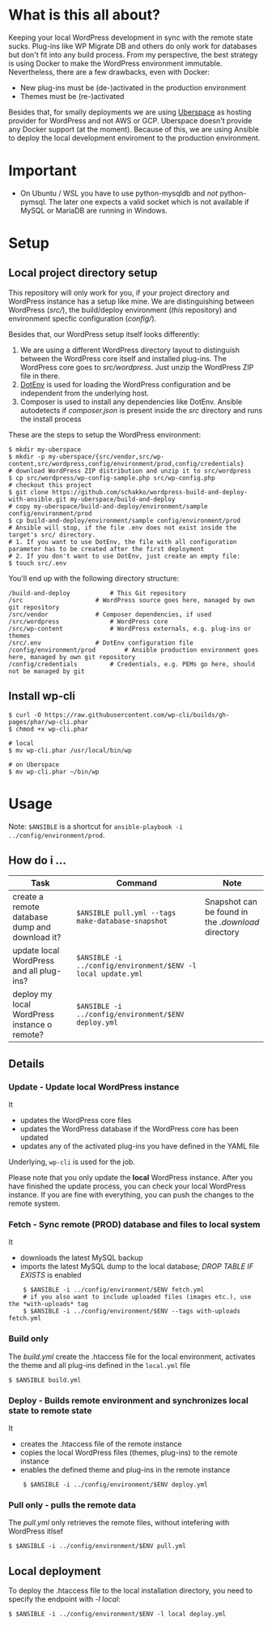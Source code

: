 # What is this all about?
Keeping your local WordPress development in sync with the remote state sucks. Plug-ins like WP Migrate DB and others do only work for databases but don't fit into any build process. From my perspective, the best strategy is using Docker to make the WordPress environment immutable.
Nevertheless, there are a few drawbacks, even with Docker:

- New plug-ins must be (de-)activated in the production environment
- Themes must be (re-)activated

Besides that, for smally deployments we are using [Uberspace](https://uberspace.de/) as hosting provider for WordPress and not AWS or GCP. Uberspace doesn't provide any Docker support (at the moment). Because of this, we are using Ansible to deploy the local development enviroment to the production environment.

# Important
- On Ubuntu / WSL you have to use python-mysqldb and *not* python-pymsql. The later one expects a valid socket which is not available if MySQL or MariaDB are running in Windows.

# Setup
## Local project directory setup
This repository will only work for you, if your project directory and WordPress instance has a setup like mine. We are distinguishing between WordPress (*src/*), the build/deploy environment (*this* repository) and environment specfic configuration (*config/*).

Besides that, our WordPress setup itself looks differently:

1. We are using a different WordPress directory layout to distinguish between the WordPress core itself and installed plug-ins. The WordPress core goes to *src/wordpress*. Just unzip the WordPress ZIP file in there.
2. [DotEnv](https://symfony.com/doc/current/components/dotenv.html) is used for loading the WordPress configuration and be independent from the underlying host.
3. Composer is used to install any dependencies like DotEnv. Ansible autodetects if *composer.json* is present inside the *src* directory and runs the install process

These are the steps to setup the WordPress environment:


	$ mkdir my-uberspace
	$ mkdir -p my-uberspace/{src/vendor,src/wp-content,src/wordpress,config/environment/prod,config/credentials}
	# download WordPress ZIP distribution and unzip it to src/wordpress
	$ cp src/wordpress/wp-config-sample.php src/wp-config.php
	# checkout this project
	$ git clone https://github.com/schakko/wordpress-build-and-deploy-with-ansible.git my-uberspace/build-and-deploy
	# copy my-uberspace/build-and-deploy/environment/sample config/environment/prod
	$ cp build-and-deploy/environment/sample config/environment/prod
	# Ansible will stop, if the file .env does not exist inside the target's src/ directory.
	# 1. If you want to use DotEnv, the file with all configuration parameter has to be created after the first deployment
	# 2. If you don't want to use DotEnv, just create an empty file:
	$ touch src/.env

You'll end up with the following directory structure:

	/build-and-deploy			# This Git repository
	/src					# WordPress source goes here, managed by own git repository
	/src/vendor				# Composer dependencies, if used
	/src/wordpress				# WordPress core
	/src/wp-content				# WordPress externals, e.g. plug-ins or themes
	/src/.env				# DotEnv configuration file
	/config/environment/prod		# Ansible production environment goes here, managed by own git repository
	/config/credentials			# Credentials, e.g. PEMs go here, should not be managed by git


## Install wp-cli


    $ curl -O https://raw.githubusercontent.com/wp-cli/builds/gh-pages/phar/wp-cli.phar
    $ chmod +x wp-cli.phar

    # local
    $ mv wp-cli.phar /usr/local/bin/wp
    
    # on Uberspace
    $ mv wp-cli.phar ~/bin/wp

    
# Usage
Note: `$ANSIBLE` is a shortcut for `ansible-playbook -i ../config/environment/prod`.

## How do i ...

| Task | Command | Note |
| --- | --- | --- |
|create a remote database dump and download it?|`$ANSIBLE pull.yml --tags make-database-snapshot`|Snapshot can be found in the *.download* directory|
|update local WordPress and all plug-ins?|`$ANSIBLE -i ../config/environment/$ENV -l local update.yml`||
|deploy my local WordPress instance o remote?|`$ANSIBLE -i ../config/environment/$ENV deploy.yml`||

## Details
### Update - Update **local** WordPress instance
It
- updates the WordPress core files
- updates the WordPress database if the WordPress core has been updated
- updates any of the activated plug-ins you have defined in the YAML file

Underlying, `wp-cli` is used for the job.

Please note that you only update the **local** WordPress instance. After you have finished the update process, you can check your local WordPress instance. If you are fine with everything, you can push the changes to the remote system.

### Fetch - Sync remote (PROD) database and files to local system
It
- downloads the latest MySQL backup
- imports the latest MySQL dump to the local database; *DROP TABLE IF EXISTS* is enabled

```
	$ $ANSIBLE -i ../config/environment/$ENV fetch.yml
	# if you also want to include uploaded files (images etc.), use the *with-uploads* tag
	$ $ANSIBLE -i ../config/environment/$ENV --tags with-uploads fetch.yml
```

### Build only
The *build.yml* create the .htaccess file for the local environment, activates the theme and all plug-ins defined in the `local.yml` file


	$ $ANSIBLE build.yml
	
### Deploy - Builds remote environment and synchronizes local state to remote state
It
- creates the .htaccess file of the remote instance
- copies the local WordPress files (themes, plug-ins) to the remote instance
- enables the defined theme and plug-ins in the remote instance

```
	$ $ANSIBLE -i ../config/environment/$ENV deploy.yml
```

### Pull only - pulls the remote data
The *pull.yml* only retrieves the remote files, without intefering with WordPress itlsef


	$ $ANSIBLE -i ../config/environment/$ENV pull.yml
	
	
## Local deployment
To deploy the .htaccess file to the local installation directory, you need to specify the endpoint with *-l local*:

    $ $ANSIBLE -i ../config/environment/$ENV -l local deploy.yml
